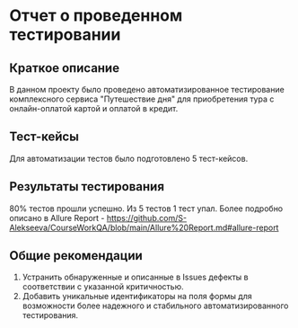 # Отчет о проведенном тестировании

## Краткое описание
В данном проекту было проведено автоматизированное тестирование комплексного сервиса "Путешествие дня" для приобретения тура
с онлайн-оплатой картой и оплатой в кредит.

## Тест-кейсы
Для автоматизации тестов было подготовлено 5 тест-кейсов.

## Результаты тестирования
80% тестов прошли успешно. Из 5 тестов 1 тест упал. 
Более подробно описано в Allure Report - https://github.com/S-Alekseeva/CourseWorkQA/blob/main/Allure%20Report.md#allure-report

## Общие рекомендации
1. Устранить обнаруженные и описанные в Issues дефекты в соответствии с указанной критичностью.
2. Добавить уникальные идентификаторы на поля формы для возможности более надежного и стабильного автоматизированного тестирования.
